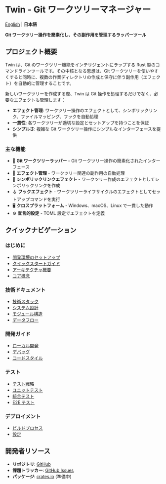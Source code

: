 # Twin - Git ワークツリーマネージャー

[English](Home) | **日本語**

**Git ワークツリー操作を簡素化し、その副作用を管理するラッパーツール**

## プロジェクト概要

Twin は、Git のワークツリー機能をインテリジェントにラップする Rust 製のコマンドラインツールです。その中核となる思想は、Git ワークツリーを使いやすくすると同時に、複数の作業ディレクトリの作成と保守に伴う副作用（エフェクト）を自動的に管理することです。

新しいワークツリーを作成する際、Twin は Git 操作を処理するだけでなく、必要なエフェクトも管理します：
- **エフェクト管理**: ワークツリー操作のエフェクトとして、シンボリックリンク、ファイルマッピング、フックを自動処理
- **一貫性**: 各ワークツリーが適切な設定とセットアップを持つことを保証
- **シンプルさ**: 複雑な Git ワークツリー操作にシンプルなインターフェースを提供

### 主な機能
- 🌲 **Git ワークツリーラッパー** - Git ワークツリー操作の簡素化されたインターフェース
- 🎯 **エフェクト管理** - ワークツリー関連の副作用の自動処理
- 🔗 **シンボリックリンクエフェクト** - ワークツリー作成のエフェクトとしてシンボリックリンクを作成
- 🪝 **フックエフェクト** - ワークツリーライフサイクルのエフェクトとしてセットアップコマンドを実行
- 🖥️ **クロスプラットフォーム** - Windows、macOS、Linux で一貫した動作
- ⚙️ **宣言的設定** - TOML 設定でエフェクトを定義

## クイックナビゲーション

### はじめに
- [開発環境のセットアップ](JA-Getting-Started-Development-Setup)
- [クイックスタートガイド](JA-Getting-Started-Quick-Start)
- [アーキテクチャ概要](JA-Getting-Started-Architecture-Overview)
- [コア概念](JA-Getting-Started-Core-Concepts)

### 技術ドキュメント
- [技術スタック](JA-Architecture-Technology-Stack)
- [システム設計](JA-Architecture-System-Design)
- [モジュール構造](JA-Architecture-Module-Structure)
- [データフロー](JA-Architecture-Data-Flow)

### 開発ガイド
- [ローカル開発](JA-Development-Guides-Local-Development)
- [デバッグ](JA-Development-Guides-Debugging)
- [コードスタイル](JA-Development-Guides-Code-Styles)

### テスト
- [テスト戦略](JA-Testing-Testing-Strategy)
- [ユニットテスト](JA-Testing-Unit-Testing)
- [統合テスト](JA-Testing-Integration-Testing)
- [E2E テスト](JA-Testing-E2E-Testing)

### デプロイメント
- [ビルドプロセス](JA-Deployment-Build-Process)
- [設定](JA-Deployment-Configuration)

## 開発者リソース

- **リポジトリ**: [GitHub](https://github.com/your-org/twin)
- **課題トラッカー**: [GitHub Issues](https://github.com/your-org/twin/issues)
- **パッケージ**: [crates.io](https://crates.io/crates/twin) (準備中)